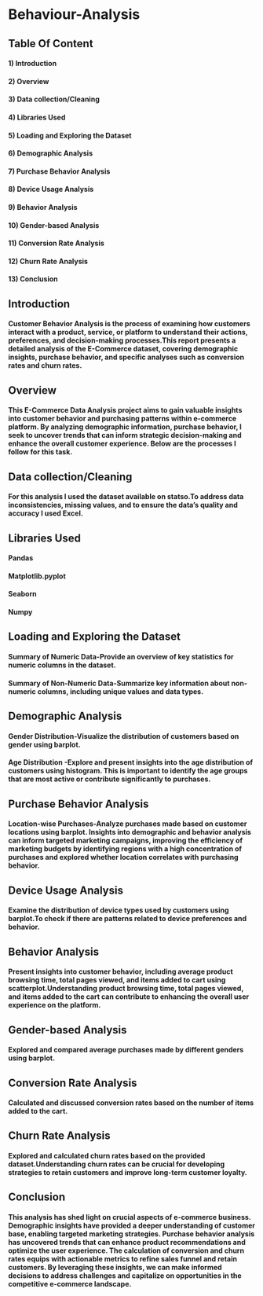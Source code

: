# Behaviour-Analysis
## Table Of Content
#### 1) Introduction
#### 2) Overview
#### 3) Data collection/Cleaning
#### 4) Libraries Used
#### 5) Loading and Exploring the Dataset
#### 6) Demographic Analysis
#### 7) Purchase Behavior Analysis
#### 8) Device Usage Analysis
#### 9) Behavior Analysis
#### 10) Gender-based Analysis
#### 11) Conversion Rate Analysis
#### 12) Churn Rate Analysis
#### 13) Conclusion
## Introduction
#### Customer Behavior Analysis is the process of examining how customers interact with a product, service, or platform to understand their actions, preferences, and decision-making processes.This report presents a detailed analysis of the E-Commerce dataset, covering demographic insights, purchase behavior, and specific analyses such as conversion rates and churn rates.
## Overview
#### This E-Commerce Data Analysis project aims to gain valuable insights into customer behavior and purchasing patterns within e-commerce platform. By analyzing demographic information, purchase behavior, I seek to uncover trends that can inform strategic decision-making and enhance the overall customer experience. Below are the processes I follow for this task.
## Data collection/Cleaning
#### For this analysis I used the dataset available on statso.To address data inconsistencies, missing values, and to ensure the data’s quality and accuracy I used Excel.
## Libraries Used
#### Pandas
#### Matplotlib.pyplot
#### Seaborn
#### Numpy
## Loading and Exploring the Dataset
#### Summary of Numeric Data-Provide an overview of key statistics for numeric columns in the dataset.
#### Summary of Non-Numeric Data-Summarize key information about non-numeric columns, including unique values and data types.
## Demographic Analysis
#### Gender Distribution-Visualize the distribution of customers based on gender using barplot.
#### Age Distribution -Explore and present insights into the age distribution of customers using histogram. This is important to identify the age groups that are most active or contribute significantly to purchases.
## Purchase Behavior Analysis
#### Location-wise Purchases-Analyze purchases made based on customer locations using barplot. Insights into demographic and behavior analysis can inform targeted marketing campaigns, improving the efficiency of marketing budgets by identifying regions with a high concentration of purchases and explored whether location correlates with purchasing behavior.
## Device Usage Analysis
#### Examine the distribution of device types used by customers using barplot.To check if there are patterns related to device preferences and behavior.
## Behavior Analysis
#### Present insights into customer behavior, including average product browsing time, total pages viewed, and items added to cart using scatterplot.Understanding product browsing time, total pages viewed, and items added to the cart can contribute to enhancing the overall user experience on the platform.
## Gender-based Analysis
#### Explored and compared average purchases made by different genders using barplot.
## Conversion Rate Analysis
#### Calculated and discussed conversion rates based on the number of items added to the cart.
## Churn Rate Analysis
#### Explored and calculated churn rates based on the provided dataset.Understanding churn rates can be crucial for developing strategies to retain customers and improve long-term customer loyalty.
## Conclusion
#### This analysis has shed light on crucial aspects of e-commerce business. Demographic insights have provided a deeper understanding of customer base, enabling targeted marketing strategies. Purchase behavior analysis has uncovered trends that can enhance product recommendations and optimize the user experience. The calculation of conversion and churn rates equips with actionable metrics to refine sales funnel and retain customers. By leveraging these insights, we can make informed decisions to address challenges and capitalize on opportunities in the competitive e-commerce landscape.

